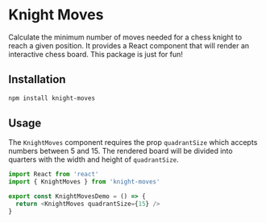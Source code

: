 # Knight Moves

Calculate the minimum number of moves needed for a chess knight to reach a given position. It provides a React component that will render an interactive chess board. This package is just for fun!

## Installation

```bash
npm install knight-moves
```

## Usage

The `KnightMoves` component requires the prop `quadrantSize` which accepts numbers between 5 and 15. The rendered board will be divided into quarters with the width and height of `quadrantSize`.

```typescript
import React from 'react'
import { KnightMoves } from 'knight-moves'

export const KnightMovesDemo = () => {
  return <KnightMoves quadrantSize={15} />
}
```
